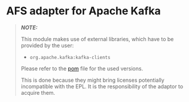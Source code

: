 # AFS adapter for Apache Kafka

> **_NOTE:_**  
> 
> This module makes use of external libraries, which have to be provided by the user:  
> - `org.apache.kafka:kafka-clients`  
> 
> Please refer to the [pom](./pom.xml) file for the used versions.
> 
> This is done because they might bring licenses potentially incompatible with the EPL. It is the responsibility of the adaptor to acquire them.
